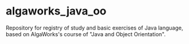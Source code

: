 # algaworks_java_oo
Repository for registry of study and basic exercises of Java language, based on AlgaWorks's course of "Java and Object Orientation".
